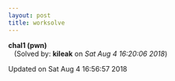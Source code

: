 ```yaml
---
layout: post
title: worksolve
---
```


<!--break-->

**chal1 (pwn)**  
&nbsp;&nbsp;&nbsp;(Solved by: **kileak** on _Sat Aug  4 16:20:06 2018_)  
  


Updated on Sat Aug  4 16:56:57 2018
